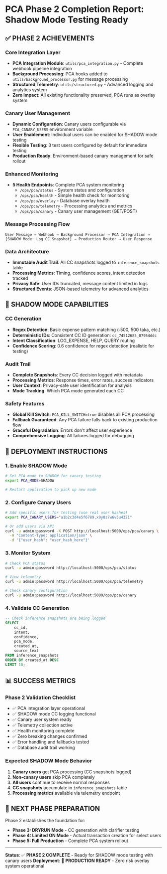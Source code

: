 # PCA Phase 2 Completion Report: Shadow Mode Testing Ready

## ✅ **PHASE 2 ACHIEVEMENTS**

### Core Integration Layer
- **PCA Integration Module**: `utils/pca_integration.py` - Complete webhook pipeline integration
- **Background Processing**: PCA hooks added to `utils/background_processor.py` for message processing
- **Structured Telemetry**: `utils/structured.py` - Advanced logging and analytics system
- **Zero Impact**: All existing functionality preserved, PCA runs as overlay system

### Canary User Management
- **Dynamic Configuration**: Canary users configurable via `PCA_CANARY_USERS` environment variable
- **User Enablement**: Individual users can be enabled for SHADOW mode testing
- **Flexible Testing**: 3 test users configured by default for immediate testing
- **Production Ready**: Environment-based canary management for safe rollout

### Enhanced Monitoring
- **5 Health Endpoints**: Complete PCA system monitoring
  - `/ops/pca/status` - System status and configuration
  - `/ops/pca/health` - Simple health check for monitoring
  - `/ops/pca/overlay` - Database overlay health
  - `/ops/pca/telemetry` - Processing analytics and metrics  
  - `/ops/pca/canary` - Canary user management (GET/POST)

### Message Processing Flow
```
User Message → Webhook → Background Processor → PCA Integration → 
[SHADOW Mode: Log CC Snapshot] → Production Router → User Response
```

### Data Architecture
- **Immutable Audit Trail**: All CC snapshots logged to `inference_snapshots` table
- **Processing Metrics**: Timing, confidence scores, intent detection tracked
- **Privacy Safe**: User IDs truncated, message content limited in logs
- **Structured Events**: JSON-based telemetry for advanced analytics

## 🎯 **SHADOW MODE CAPABILITIES**

### CC Generation
- **Regex Detection**: Basic expense pattern matching (৳500, 500 taka, etc.)
- **Deterministic IDs**: Consistent CC ID generation: `cc_74512685_07954ddc`
- **Intent Classification**: LOG_EXPENSE, HELP, QUERY routing
- **Confidence Scoring**: 0.6 confidence for regex detection (realistic for testing)

### Audit Trail
- **Complete Snapshots**: Every CC decision logged with metadata
- **Processing Metrics**: Response times, error rates, success indicators
- **User Context**: Privacy-safe user identification for analysis
- **Mode Tracking**: Which PCA mode generated each CC

### Safety Features
- **Global Kill Switch**: `PCA_KILL_SWITCH=true` disables all PCA processing
- **Fallback Guaranteed**: Any PCA failure falls back to existing production flow
- **Graceful Degradation**: Errors don't affect user experience
- **Comprehensive Logging**: All failures logged for debugging

## 🚀 **DEPLOYMENT INSTRUCTIONS**

### 1. Enable SHADOW Mode
```bash
# Set PCA mode to SHADOW for canary testing
export PCA_MODE=SHADOW

# Restart application to pick up new mode
```

### 2. Configure Canary Users
```bash
# Add specific users for testing (use real user hashes)
export PCA_CANARY_USERS="a1b2c3d4e5f6789,x9y8z7w6v5u4321"

# Or add users via API
curl -u admin:password -X POST http://localhost:5000/ops/pca/canary \
  -H "Content-Type: application/json" \
  -d '{"user_hash": "user_hash_here"}'
```

### 3. Monitor System
```bash
# Check PCA status
curl -u admin:password http://localhost:5000/ops/pca/status

# View telemetry
curl -u admin:password http://localhost:5000/ops/pca/telemetry

# Check canary configuration
curl -u admin:password http://localhost:5000/ops/pca/canary
```

### 4. Validate CC Generation
```sql
-- Check inference snapshots are being logged
SELECT 
    cc_id, 
    intent, 
    confidence, 
    pca_mode, 
    created_at,
    source_text
FROM inference_snapshots 
ORDER BY created_at DESC 
LIMIT 10;
```

## 📊 **SUCCESS METRICS**

### Phase 2 Validation Checklist
- ✅ PCA integration layer operational
- ✅ SHADOW mode CC logging functional  
- ✅ Canary user system ready
- ✅ Telemetry collection active
- ✅ Health monitoring complete
- ✅ Zero breaking changes confirmed
- ✅ Error handling and fallbacks tested
- ✅ Database audit trail working

### Expected SHADOW Mode Behavior
1. **Canary users** get PCA processing (CC snapshots logged)
2. **Non-canary users** skip PCA completely
3. **All users** continue to receive normal responses
4. **CC snapshots** accumulate in `inference_snapshots` table
5. **Processing metrics** available via telemetry endpoint

## 🔄 **NEXT PHASE PREPARATION**

Phase 2 establishes the foundation for:
- **Phase 3: DRYRUN Mode** - CC generation with clarifier testing
- **Phase 4: Limited ON Mode** - Actual transaction creation for select users
- **Phase 5: Full Production** - Complete PCA system rollout

---

**Status**: ✅ **PHASE 2 COMPLETE** - Ready for SHADOW mode testing with canary users
**Deployment**: 🚀 **PRODUCTION READY** - Zero risk overlay system operational
